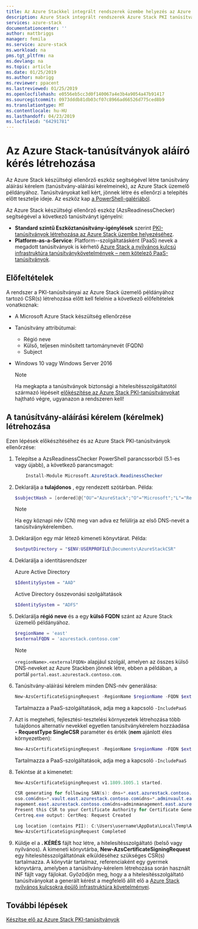 ```yaml
---
title: Az Azure Stackkel integrált rendszerek üzembe helyezés az Azure Stack a nyilvános kulcsú infrastruktúra tanúsítványainak előállításához |} A Microsoft Docs
description: Azure Stack integrált rendszerek Azure Stack PKI tanúsítvány üzembe helyezési folyamatát ismerteti.
services: azure-stack
documentationcenter: ''
author: mattbriggs
manager: femila
ms.service: azure-stack
ms.workload: na
pms.tgt_pltfrm: na
ms.devlang: na
ms.topic: article
ms.date: 01/25/2019
ms.author: mabrigg
ms.reviewer: ppacent
ms.lastreviewed: 01/25/2019
ms.openlocfilehash: e0556eb5cc3d0f140067a4e3b4a9054a47b91417
ms.sourcegitcommit: 0973dddb81db03cf07c8966ad66526d775ced8b9
ms.translationtype: MT
ms.contentlocale: hu-HU
ms.lasthandoff: 04/23/2019
ms.locfileid: "64291781"
---
```

# <a name="azure-stack-certificates-signing-request-generation"></a>Az Azure Stack-tanúsítványok aláíró kérés létrehozása

Az Azure Stack készültségi ellenőrző eszköz segítségével létre tanúsítvány aláírási kérelem (tanúsítvány-aláírási kérelmeinek), az Azure Stack üzemelő példányához. Tanúsítványokat kell kért, jönnek létre és ellenőrzi a telepítés előtt tesztelje ideje. Az eszköz kap [a PowerShell-galériából](https://aka.ms/AzsReadinessChecker).

Az Azure Stack készültségi ellenőrző eszköz (AzsReadinessChecker) segítségével a következő tanúsítványt igényelni:

- **Standard szintű Eszköztanúsítvány-igénylések** szerint [PKI-tanúsítványok létrehozása az Azure Stack üzembe helyezéséhez](azure-stack-get-pki-certs.md).
- **Platform-as-a-Service**: Platform--szolgáltatásként (PaaS) nevek a megadott tanúsítványok is kérhető [Azure Stack a nyilvános kulcsú infrastruktúra tanúsítványkövetelmények – nem kötelező PaaS-tanúsítványok](azure-stack-pki-certs.md#optional-paas-certificates).

## <a name="prerequisites"></a>Előfeltételek

A rendszer a PKI-tanúsítványai az Azure Stack üzemelő példányához tartozó CSR(s) létrehozása előtt kell felelnie a következő előfeltételek vonatkoznak:

- A Microsoft Azure Stack készültség ellenőrzése
- Tanúsítvány attribútumai:
  - Régió neve
  - Külső, teljesen minősített tartománynevét (FQDN)
  - Subject
- Windows 10 vagy Windows Server 2016

  > [!NOTE]  
  > Ha megkapta a tanúsítványok biztonsági a hitelesítésszolgáltatótól származó lépéseit [előkészítése az Azure Stack PKI-tanúsítványokat](azure-stack-prepare-pki-certs.md) hajtható végre, ugyanazon a rendszeren kell!

## <a name="generate-certificate-signing-requests"></a>A tanúsítvány-aláírási kérelem (kérelmek) létrehozása

Ezen lépések előkészítéséhez és az Azure Stack PKI-tanúsítványok ellenőrzése:

1. Telepítse a AzsReadinessChecker PowerShell parancssorból (5.1-es vagy újabb), a következő parancsmagot:

    ```powershell  
        Install-Module Microsoft.AzureStack.ReadinessChecker
    ```

2. Deklarálja a **tulajdonos** , egy rendezett szótárban. Példa:

    ```powershell  
    $subjectHash = [ordered]@{"OU"="AzureStack";"O"="Microsoft";"L"="Redmond";"ST"="Washington";"C"="US"}
    ```

    > [!note]  
    > Ha egy köznapi név (CN) meg van adva ez felülírja az első DNS-nevét a tanúsítványkérelemben.

3. Deklaráljon egy már létező kimeneti könyvtárat. Példa:

    ```powershell  
    $outputDirectory = "$ENV:USERPROFILE\Documents\AzureStackCSR"
    ```

4. Deklarálja a identitásrendszer

    Azure Active Directory

    ```powershell
    $IdentitySystem = "AAD"
    ```

    Active Directory összevonási szolgáltatások

    ```powershell
    $IdentitySystem = "ADFS"
    ```

5. Deklarálja **régió neve** és a egy **külső FQDN** szánt az Azure Stack üzemelő példányához.

    ```powershell
    $regionName = 'east'
    $externalFQDN = 'azurestack.contoso.com'
    ```

    > [!note]  
    > `<regionName>.<externalFQDN>` alapjául szolgál, amelyen az összes külső DNS-neveket az Azure Stackben jönnek létre, ebben a példában, a portál `portal.east.azurestack.contoso.com`.  

6. Tanúsítvány-aláírási kérelem minden DNS-név generálása:

    ```powershell  
    New-AzsCertificateSigningRequest -RegionName $regionName -FQDN $externalFQDN -subject $subjectHash -OutputRequestPath $OutputDirectory -IdentitySystem $IdentitySystem
    ```

    Tartalmazza a PaaS-szolgáltatások, adja meg a kapcsoló ```-IncludePaaS```

7. Azt is megteheti, fejlesztési-tesztelési környezetek létrehozása több tulajdonos alternatív nevekkel egyetlen tanúsítványkérelem hozzáadása **- RequestType SingleCSR** paraméter és érték (**nem** ajánlott éles környezetben):

    ```powershell  
    New-AzsCertificateSigningRequest -RegionName $regionName -FQDN $externalFQDN -subject $subjectHash -RequestType SingleCSR -OutputRequestPath $OutputDirectory -IdentitySystem $IdentitySystem
    ```

    Tartalmazza a PaaS-szolgáltatások, adja meg a kapcsoló ```-IncludePaaS```

8. Tekintse át a kimenetet:

    ```powershell  
    New-AzsCertificateSigningRequest v1.1809.1005.1 started.

    CSR generating for following SAN(s): dns=*.east.azurestack.contoso.com&dns=*.blob.east.azurestack.contoso.com&dns=*.queue.east.azurestack.contoso.com&dns=*.table.east.azurestack.cont
    oso.com&dns=*.vault.east.azurestack.contoso.com&dns=*.adminvault.east.azurestack.contoso.com&dns=portal.east.azurestack.contoso.com&dns=adminportal.east.azurestack.contoso.com&dns=ma
    nagement.east.azurestack.contoso.com&dns=adminmanagement.east.azurestack.contoso.com*dn2=*.adminhosting.east.azurestack.contoso.com@dns=*.hosting.east.azurestack.contoso.com
    Present this CSR to your Certificate Authority for Certificate Generation: C:\Users\username\Documents\AzureStackCSR\wildcard_east_azurestack_contoso_com_CertRequest_20180405233530.req
    Certreq.exe output: CertReq: Request Created

    Log location (contains PII): C:\Users\username\AppData\Local\Temp\AzsReadinessChecker\AzsReadinessChecker.log
    New-AzsCertificateSigningRequest Completed
    ```

9. Küldje el a **. KÉRÉS** fájlt hoz létre, a hitelesítésszolgáltató (belső vagy nyilvános).  A kimeneti könyvtárba, **New-AzsCertificateSigningRequest** egy hitelesítésszolgáltatónak elküldéséhez szükséges CSR(s) tartalmazza.  A könyvtár tartalmaz, referenciaként egy gyermek könyvtárra, amelyben a tanúsítvány-kérelem létrehozása során használt INF fájlt vagy fájlokat. Győződjön meg, hogy a a hitelesítésszolgáltató tanúsítványokat a generált kérést a megfelelő állít elő a [Azure Stack nyilvános kulcsokra épülő infrastruktúra követelményei](azure-stack-pki-certs.md).

## <a name="next-steps"></a>További lépések

[Készítse elő az Azure Stack PKI-tanúsítványok](azure-stack-prepare-pki-certs.md)
